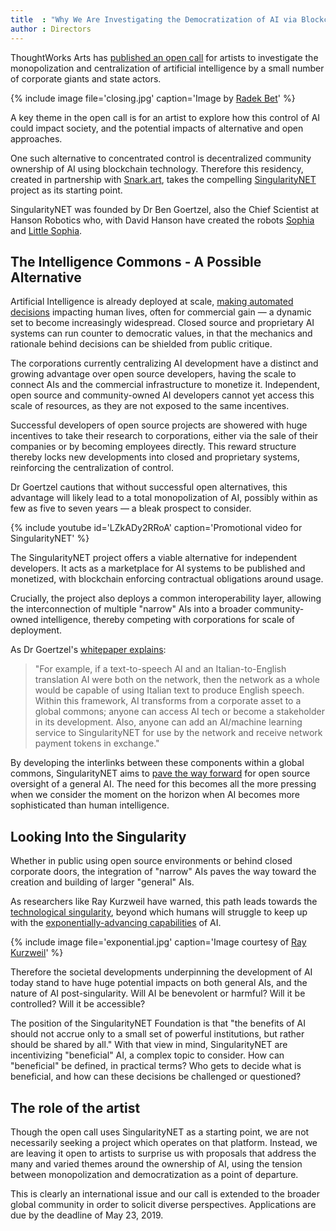 ```yaml
---
title  : "Why We Are Investigating the Democratization of AI via Blockchain"
author : Directors
---
```

ThoughtWorks Arts has [published an open call](/open-call/2019-democratization-ai-blockchain/) for artists to investigate the monopolization and centralization of artificial intelligence by a small number of corporate giants and state actors.

{% include image file='closing.jpg'
   caption='Image by [Radek Bet](https://www.flickr.com/photos/122499633@N02/15754112251/)' %}

A key theme in the open call is for an artist to explore how this control of AI could impact society, and the potential impacts of alternative and open approaches.

<!--excerpt-ends-->

One such alternative to concentrated control is decentralized community ownership of AI using blockchain technology. Therefore this residency, created in partnership with [Snark.art](https://snark.art), takes the compelling [SingularityNET](https://singularitynet.io/) project as its starting point.

SingularityNET was founded by Dr Ben Goertzel, also the Chief Scientist at Hanson Robotics who, with David Hanson have created the robots [Sophia](https://www.hansonrobotics.com/sophia/) and [Little Sophia](https://www.kickstarter.com/projects/1240047277/little-sophia-by-hanson-robotics).

## The Intelligence Commons - A Possible Alternative

Artificial Intelligence is already deployed at scale, [making automated decisions](https://www.thoughtworks.com/insights/blog/how-artificial-intelligence-transforming-criminal-justice-system) impacting human lives, often for commercial gain &mdash; a dynamic set to become increasingly widespread. Closed source and proprietary AI systems can run counter to democratic values, in that the mechanics and rationale behind decisions can be shielded from public critique.

The corporations currently centralizing AI development have a distinct and growing advantage over open source developers, having the scale to connect AIs and the commercial infrastructure to monetize it. Independent, open source and community-owned AI developers cannot yet access this scale of resources, as they are not exposed to the same incentives.

Successful developers of open source projects are showered with huge incentives to take their research to corporations, either via the sale of their companies or by becoming employees directly. This reward structure thereby locks new developments into closed and proprietary systems, reinforcing the centralization of control.

Dr Goertzel cautions that without successful open alternatives, this advantage will likely lead to a total monopolization of AI, possibly within as few as five to seven years &mdash; a bleak prospect to consider.

{% include youtube id='LZkADy2RRoA'
   caption='Promotional video for SingularityNET' %}

The SingularityNET project offers a viable alternative for independent developers. It acts as a marketplace for AI systems to be published and monetized, with blockchain enforcing contractual obligations around usage.

Crucially, the project also deploys a common interoperability layer, allowing the interconnection of multiple "narrow" AIs into a broader community-owned intelligence, thereby competing with corporations for scale of deployment.

As Dr Goertzel's [whitepaper explains](https://public.singularitynet.io/whitepaper.pdf):

> "For example, if a text-to-speech AI and an Italian-to-English translation AI were both on the network, then the network as a whole would be capable of using Italian text to produce English speech. Within this framework, AI transforms from a corporate asset to a global commons; anyone can access AI tech or become a stakeholder in its development. Also, anyone can add an AI/machine learning service to SingularityNET for use by the network and receive network payment tokens in exchange."

By developing the interlinks between these components within a global commons, SingularityNET aims to [pave the way forward](https://www.reddit.com/r/SingularityNet/comments/7t3yzi/my_analysis_of_singularitynet/) for open source oversight of a general AI. The need for this becomes all the more pressing when we consider the moment on the horizon when AI becomes more sophisticated than human intelligence.

## Looking Into the Singularity

Whether in public using open source environments or behind closed corporate doors, the integration of "narrow" AIs paves the way toward the creation and building of larger "general" AIs.

As researchers like Ray Kurzweil have warned, this path leads towards the [technological singularity](https://en.wikipedia.org/wiki/Technological_singularity), beyond which humans will struggle to keep up with the [exponentially-advancing capabilities](https://waitbutwhy.com/2015/01/artificial-intelligence-revolution.html) of AI.

{% include image file='exponential.jpg'
   caption='Image courtesy of <a href="https://commons.wikimedia.org/wiki/File:PPTExponentialGrowthof_Computing.jpg">Ray Kurzweil</a>' %}

Therefore the societal developments underpinning the development of AI today stand to have huge potential impacts on  both general AIs, and the nature of AI post-singularity. Will AI be benevolent or harmful? Will it be controlled? Will it be accessible?

The position of the SingularityNET Foundation is that "the benefits of AI should not accrue only to a small set of powerful institutions, but rather should be shared by all." With that view in mind, SingularityNET are incentivizing "beneficial" AI, a complex topic to consider. How can "beneficial" be defined, in practical terms? Who gets to decide what is beneficial, and how can these decisions be challenged or questioned?

## The role of the artist

Though the open call uses SingularityNET as a starting point, we are not necessarily seeking a project which operates on that platform. Instead, we are leaving it open to artists to surprise us with proposals that address the many and varied themes around the ownership of AI, using the tension between monopolization and democratization as a point of departure.

This is clearly an international issue and our call is extended to the broader global community in order to solicit diverse perspectives. Applications are due by the deadline of May 23, 2019.